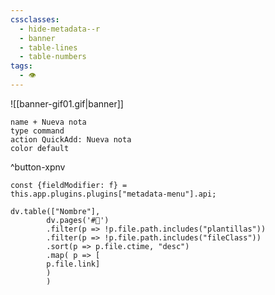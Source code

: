 ```yaml
---
cssclasses:
  - hide-metadata--r
  - banner
  - table-lines
  - table-numbers 
tags:
  - 👁️
---
```

![[banner-gif01.gif|banner]]
```button
name + Nueva nota
type command
action QuickAdd: Nueva nota
color default
```
^button-xpnv
```dataviewjs
const {fieldModifier: f} =
this.app.plugins.plugins["metadata-menu"].api;

dv.table(["Nombre"],
		dv.pages('#📝')
		.filter(p => !p.file.path.includes("plantillas"))
		.filter(p => !p.file.path.includes("fileClass"))
		.sort(p => p.file.ctime, "desc")
		.map( p => [
		p.file.link]
		)
		)
```
